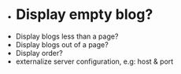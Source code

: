 - # Display empty blog?
- Display blogs less than a page?
- Display blogs out of a page?
- Display order?
- externalize server configuration, e.g: host & port
